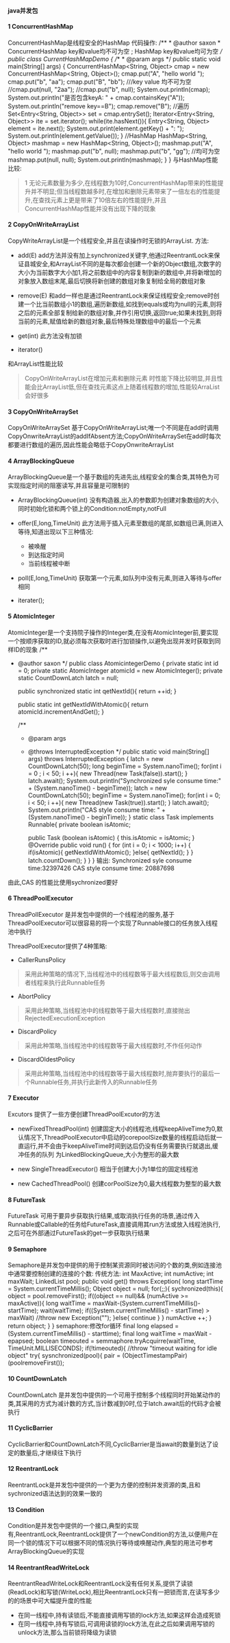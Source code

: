 #### java并发包
#### 1 ConcurrentHashMap
ConcurrentHashMap是线程安全的HashMap
代码操作:
		/**
		 * @author saxon
		 * ConcurrentHashMap key和value均不可为空 ; HashMap key和value均可为空
		 */
		public class CurrentHashMapDemo {
			/**
			 * @param args
			 */
			public static void main(String[] args) {
				ConcurrentHashMap<String, Object> cmap = new ConcurrentHashMap<String, Object>();
				cmap.put("A", "hello world ");
				cmap.put("b", "aa");
				cmap.put("B", "bb");
				///key value 均不可为空
				//cmap.put(null, "2aa");
				//cmap.put("b", null);
				System.out.println(cmap);
				System.out.println("是否包含keyA: " + cmap.containsKey("A"));
				System.out.println("remove key==B");
				cmap.remove("B");
				//遍历
				Set<Entry<String, Object>> set = cmap.entrySet();
				Iterator<Entry<String, Object>> ite = set.iterator();
				while(ite.hasNext()){
					Entry<String, Object> element = ite.next();
					System.out.print(element.getKey() + ": ");
					System.out.println(element.getValue());
				}
				//HashMap
				HashMap<String, Object> mashmap = new HashMap<String, Object>();
				mashmap.put("A", "hello world ");
				mashmap.put("b", null);
				mashmap.put("b", "gg");
				//均可为空
				mashmap.put(null, null);
				System.out.println(mashmap);
			}
		}
与HashMap性能比较:
> 1 无论元素数量为多少,在线程数为10时,ConcurrentHashMap带来的性能提升并不明显;但当线程数越多时,在增加和删除元素带来了一倍左右的性能提升,在查找元素上更是带来了10倍左右的性能提升,并且ConcurrentHashMap性能并没有出现下降的现象

#### 2 CopyOnWriteArrayList
CopyWriteArrayList是一个线程安全,并且在读操作时无锁的ArrayList.
方法:
+ add(E) 
add方法并没有加上synchronized关键字,他通过ReentrantLock来保证县城安全,和ArrayList不同的是每次都会创建一个新的Object数组,次数字的大小为当前数字大小加1,将之前数组中的内容复制到新的数组中,并将新增加的对象放入数组末尾,最后切换将新创建的数组对象复制给全局的数组对象

+ remove(E)
和add一样也是通过ReentrantLock来保证线程安全;remove时创建一个比当前数组小1的数组,遍历新数组,如找到equals或均为null的元素,则将之后的元素全部复制给新的数组对象,并作引用切换,返回true;如果未找到,则将当前的元素,赋值给新的数组对象,最后特殊处理数组中的最后一个元素

+ get(int)
此方法没有加锁

+ iterator()

和ArrayList性能比较
> CopyOnWriteArrayList在增加元素和删除元素 时性能下降比较明显,并且性能会比ArrayList低,但在查找元素这点上随着线程数的增加,性能较ArraList会好很多

#### 3 CopyOnWriteArraySet
CopyOnWriteArraySet 基于CopyOnWriteArrayList;唯一个不同是在add时调用CopyOnwriteArrayList的addIfAbsent方法;CopyOnWriteArraySet在add时每次都要进行数组的遍历,因此性能会略低于CopyOnwriteArrayList

#### 4 ArrayBlockingQueue
ArrayBlockingQueue是一个基于数组的先进先出,线程安全的集合类,其特色为可实现指定时间的阻塞读写,并且容量是可限制的

+ ArrayBlockingQueue(int)
没有构造器,出入的参数即为创建对象数组的大小,同时初始化锁和两个锁上的Condition:notEmpty,notFull
+ offer(E,long,TimeUnit)
此方法用于插入元素至数组的尾部,如数组已满,则进入等待,知道出现以下三种情况:
	- 被唤醒
	- 到达指定时间
	- 当前线程被中断

+ poll(E,long,TimeUnit)
获取第一个元素,如队列中没有元素,则进入等待与offer相同

+ iterater();

#### 5 AtomicInteger
AtomicInteger是一个支持院子操作的Integer类,在没有AtomicInteger前,要实现一个按顺序获取的ID,就必须每次获取时进行加锁操作,以避免出现并发时获取到同样ID的现象
/**
 * @author saxon
 */
public class AtomicintegerDemo {
	private static int id = 0;
	private static AtomicInteger atomicId = new AtomicInteger();
	private static CountDownLatch latch = null;
	
	public synchronized static int qetNextId(){
		return ++id;
	}
	
	public static int getNextIdWithAtomic(){
		return atomicId.incrementAndGet();
	}

	/**
	 * @param args
	 * @throws InterruptedException 
	 */
	public static void main(String[] args) throws InterruptedException {
		latch = new CountDownLatch(50);
		long beginTime = System.nanoTime();
		for(int i = 0 ; i < 50; i ++){
			new Thread(new Task(false)).start();
		}
		latch.await();
		System.out.println("Synchronized syle consume time:" + (System.nanoTime() - beginTime));
		latch = new CountDownLatch(50);
		beginTime = System.nanoTime();
		for(int i = 0; i < 50; i ++){
			new Thread(new Task(true)).start();
		}
		latch.await();
		System.out.println("CAS style consume time: " + (System.nanoTime() - beginTime));
	}
	static class Task implements Runnable{
		private boolean isAtomic;
		
		public Task (boolean isAtomic) {
			this.isAtomic = isAtomic;
		}
		@Override
		public void run() {
			for (int i = 0; i < 1000; i++) {
				if(isAtomic){
					getNextIdWithAtomic();
				}else{
					qetNextId();
				}
			}
			latch.countDown();
		}
	}
}
输出:
Synchronized syle consume time:32397426
CAS style consume time: 20887698

由此,CAS 的性能比使用sychronized要好

#### 6 ThreadPoolExecutor
ThreadPollExecutor 是并发包中提供的一个线程池的服务,基于ThreadPoolExecutor可以很容易的将一个实现了Runnable接口的任务放入线程池中执行

ThreadPoolExecutor提供了4种策略:
+ CallerRunsPolicy
>  采用此种策略的情况下,当线程池中的线程数等于最大线程数后,则交由调用者线程来执行此Runnable任务
+ AbortPolicy
> 采用此种策略,当线程池中的线程数等于最大线程数时,直接抛出RejectedExecutionException
+ DiscardPolicy
> 采用此种策略,当线程池中的线程数等于最大线程数时,不作任何动作
+ DiscardOldestPolicy
> 采用此种策略,当线程池中的线程数等于最大线程数时,抛弃要执行的最后一个Runnable任务,并执行此新传入的Runnable任务

#### 7 Executor
Excutors 提供了一些方便创建ThreadPoolExcutor的方法
+ newFixedThreadPool(int)
创建固定大小的线程池,线程keepAliveTime为0,默认情况下,ThreadPoolExecutor中启动的corepoolSize数量的线程启动后就一直运行,并不会由于keepAliveTime时间到达后仍没有任务需要执行就退出,缓冲任务的队列 为LinkedBlockingQueue,大小为整形的最大数

+ new SingleThreadExecutor()
相当于创建大小为1单位的固定线程池

+ new CachedThreadPool()
创建corPoolSize为0,最大线程数为整型的最大数

#### 8 FutureTask
FutureTask 可用于要异步获取执行结果,或取消执行任务的场景,通过传入Runnable或Callable的任务给FutureTask,直接调用其run方法或放入线程池执行,之后可在外部通过FutureTask的get一步获取执行结果

#### 9 Semaphore
Semaphore是并发包中提供的用于控制某资源同时被访问的个数的类,例如连接池中通常要控制创建的连接的个数:
传统方法:
int MaxActive;
int numActive;
int maxWait;
LinkedList pool;
public void get() throws Exception{
	long startTime = System.currentTimeMillis();
	Object object = null;
	for(;;){
		sychronized(this){
		object = pool.removeFirst();
		if((object == null)&& (numActive >= maxActive)){
		long waitTime = maxWait-(System.currentTimeMillis()-startTime);
		wait(waitTime);
		if((System.currentTimeMillis() - startTime) > maxWait)
			//throw new Exception("");
		}else{
			continue
		}
	}
	numActive ++;
	}
	return object;
	}
}
semaphore:修改for循环
final long elapsed = (System.currentTimeMillis() - starttime);
final long waitTime = maxWait - epapsed;
boolean timeouted = semmaphore.tryAcquirre(waitTime, TimeUnit.MILLISECONDS);
if(!timeouted){
//throw "timeout waiting for idle object"
try{
sysnchronized(pool){
pair = (ObjectTimestampPair) (poolremoveFirst());

#### 10 CountDownLatch
CountDownLatch 是并发包中提供的一个可用于控制多个线程同时开始某动作的类,其采用的方式为减计数的方式,当计数减到0时,位于latch.await后的代码才会被执行

#### 11 CyclicBarrier
CyclicBarrier和CountDownLatch不同,CyclicBarrier是当await的数量到达了设定的数量后,才继续往下执行

#### 12 ReentrantLock
ReentrantLock是并发包中提供的一个更为方便的控制并发资源的类,且和sychronized语法达到的效果一致的

#### 13 Condition
Condition是并发包中提供的一个接口,典型的实现有,ReentrantLock,ReentrantLock提供了一个newCondition的方法,以便用户在同一个锁的情况下可以根据不同的情况执行等待或唤醒动作,典型的用法可参考ArrayBlockingQueue的实现

#### 14 ReentrantReadWriteLock
ReentrantReadWriteLock和ReentrantLock没有任何关系,提供了读锁(ReadLock)和写锁(WriteLock),相比ReentrantLock只有一把锁而言,在读写多少的的场景中可大幅提升度的性能
+ 在同一线程中,持有读锁后,不能直接调用写锁的lock方法,如果这样会造成死锁
+ 在同一线程中,持有写锁后,可调用读锁的lock方法,在此之后如果调用写锁的unlock方法,那么当前锁将降级为读锁







